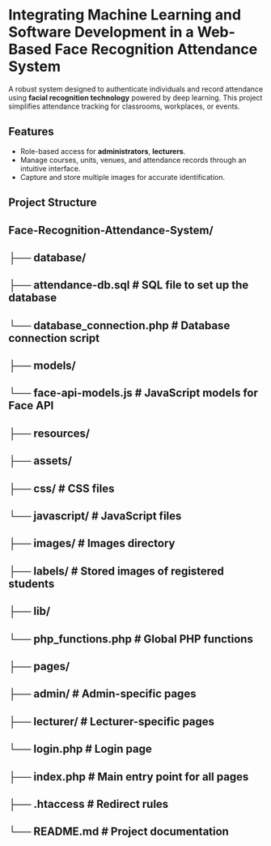 ﻿# Integrating Machine Learning and Software Development in a Web-Based Face Recognition Attendance System

A robust system designed to authenticate individuals and record attendance using **facial recognition technology** powered by deep learning. This project simplifies attendance tracking for classrooms, workplaces, or events.


## **Features**

- Role-based access for **administrators**, **lecturers**.
- Manage courses, units, venues, and attendance records through an intuitive interface.
- Capture and store multiple images for accurate identification.

## Project Structure

## Face-Recognition-Attendance-System/
## ├── database/
##    ├── attendance-db.sql         # SQL file to set up the database
##    └── database_connection.php   # Database connection script
## ├── models/
##    └── face-api-models.js        # JavaScript models for Face API
## ├── resources/
##    ├── assets/
##       ├── css/                  # CSS files
##       └── javascript/           # JavaScript files
##    ├── images/                   # Images directory
##    ├── labels/                   # Stored images of registered students
##    ├── lib/
##       └── php_functions.php     # Global PHP functions
##    ├── pages/
##       ├── admin/                # Admin-specific pages
##       ├── lecturer/             # Lecturer-specific pages
##       └── login.php             # Login page
## ├── index.php                     # Main entry point for all pages
## ├── .htaccess                     # Redirect rules
## └── README.md                     # Project documentation


